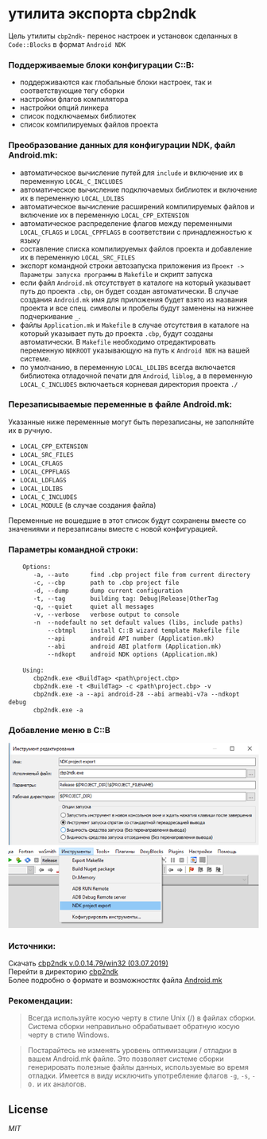 
# утилита экспорта cbp2ndk

Цель утилиты `cbp2ndk`- перенос настроек и установок сделанных в `Code::Blocks` в формат `Android NDK`

### Поддерживаемые блоки конфигурации C::B:

- поддерживаются как глобальные блоки настроек, так и соответствующие тегу сборки  
- настройки флагов компилятора  
- настройки опций линкера  
- список подключаемых библиотек  
- список компилируемых файлов проекта  


### Преобразование данных для конфигурации NDK, файл Android.mk:

- автоматическое вычисление путей для `include` и включение их в переменную `LOCAL_C_INCLUDES`  
- автоматическое вычисление подключаемых библиотек и включение их в переменную `LOCAL_LDLIBS`  
- автоматическое вычисление расширений компилируемых файлов и включение их в переменную `LOCAL_CPP_EXTENSION`  
- автоматическое распределение флагов между переменными `LOCAL_CFLAGS` и `LOCAL_CPPFLAGS` в соответствии с принадлежностью к языку  
- составление списка компилируемых файлов проекта и добавление их в переменную `LOCAL_SRC_FILES`  
- экспорт командной строки автозапуска приложения из `Проект -> Параметры запуска программы` в `Makefile` и скрипт запуска  
- если файл `Android.mk` отсутствует в каталоге на который указывает путь до проекта `.cbp`, он будет создан автоматически. В случае создания `Android.mk` имя для приложения будет взято из названия проекта и все спец. символы и пробелы будут заменены на нижнее подчеркивание `_`.  
- файлы `Application.mk` и `Makefile` в случае отсутствия в каталоге на который указывает путь до проекта `.cbp`, будут созданы автоматически. В `Makefile` необходимо отредактировать переменную `NDKROOT` указывающую на путь к `Android NDK` на вашей системе.  
- по умолчанию, в переменную `LOCAL_LDLIBS` всегда включается библиотека отладочной печати для `Android`, `liblog`, а в переменную `LOCAL_C_INCLUDES` включаеться корневая директория проекта `./`  


### Перезаписываемые переменные в файле Android.mk:

Указанные ниже переменные могут быть перезаписаны, не заполняйте их в ручную.  

- `LOCAL_CPP_EXTENSION`  
- `LOCAL_SRC_FILES`  
- `LOCAL_CFLAGS`  
- `LOCAL_CPPFLAGS`  
- `LOCAL_LDFLAGS`  
- `LOCAL_LDLIBS`  
- `LOCAL_C_INCLUDES`  
- `LOCAL_MODULE` (в случае создания файла)  


Переменные не вошедшие в этот список будут сохранены вместе со значениями и перезаписаны вместе с новой конфигурацией.

### Параметры командной строки:


        Options:
           -a, --auto      find .cbp project file from current directory
           -c, --cbp       path to .cbp project file
           -d, --dump      dump current configuration
           -t, --tag       building tag: Debug|Release|OtherTag
           -q, --quiet     quiet all messages
           -v, --verbose   verbose output to console
           -n  --nodefault no set default values (libs, include paths)
               --cbtmpl    install C::B wizard template Makefile file
               --api       android API number (Application.mk)
               --abi       android ABI platform (Application.mk)
               --ndkopt    android NDK options (Application.mk)

        Using:
           cbp2ndk.exe <BuildTag> <path\project.cbp>
           cbp2ndk.exe -t <BuildTag> -c <path\project.cbp> -v
           cbp2ndk.exe -a --api android-28 --abi armeabi-v7a --ndkopt debug
           cbp2ndk.exe -a

### Добавление меню в C::B

![cbp2ndk menu in CodeBlocks](img/Image15.png)

### Источники:

Скачать [cbp2ndk v.0.0.14.79/win32 (03.07.2019)](https://clnviewer.github.io/Code-Blocks-Android-NDK/cbp2ndk.zip)  
Перейти в директорию [cbp2ndk](https://github.com/ClnViewer/Code-Blocks-Android-NDK/tree/master/cbp2ndk)  
Более подробно о формате и возможностях файла [Android.mk](https://developer.android.com/ndk/guides/android_mk)  

### Рекомендации:

> Всегда используйте косую черту в стиле Unix (/) в файлах сборки. Система сборки неправильно обрабатывает обратную косую черту в стиле Windows.  


 
> Постарайтесь не изменять уровень оптимизации / отладки в вашем Android.mk файле. Это позволяет системе сборки генерировать полезные файлы данных, используемые во время отладки. Имеется в виду исключить употребление флагов `-g`, `-s`, `-O.` и их аналогов.  

## License
 
  _MIT_
 
  
 

